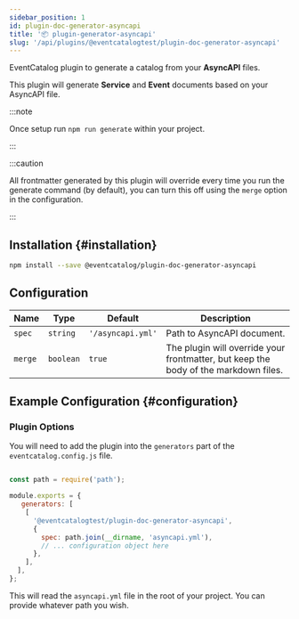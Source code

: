 ```yaml
---
sidebar_position: 1
id: plugin-doc-generator-asyncapi
title: '📦 plugin-generator-asyncapi'
slug: '/api/plugins/@eventcatalogtest/plugin-doc-generator-asyncapi'
---
```


EventCatalog plugin to generate a catalog from your **AsyncAPI** files.

This plugin will generate **Service** and **Event** documents based on your AsyncAPI file. 

:::note

Once setup run `npm run generate` within your project.

:::

:::caution

All frontmatter generated by this plugin will override every time you run the generate command (by default), you can turn this off using the `merge` option in the configuration.

:::

## Installation {#installation}

```bash npm2yarn
npm install --save @eventcatalog/plugin-doc-generator-asyncapi
```

## Configuration 

<APITable>

| Name | Type | Default | Description |
| --- | --- | --- | --- |
| `spec` | `string` | `'/asyncapi.yml'` | Path to AsyncAPI document. |
| `merge` | `boolean` | `true` | The plugin will override your frontmatter, but keep the body of the markdown files. |

</APITable>

## Example Configuration {#configuration}

### Plugin Options

You will need to add the plugin into the `generators` part of the `eventcatalog.config.js` file.

```js title="eventcatalog.config.js"

const path = require('path');

module.exports = {
   generators: [
    [
      '@eventcatalogtest/plugin-doc-generator-asyncapi',
      {
        spec: path.join(__dirname, 'asyncapi.yml'),
        // ... configuration object here
      },
    ],
  ],
};
```

This will read the `asyncapi.yml` file in the root of your project. You can provide whatever path you wish.

